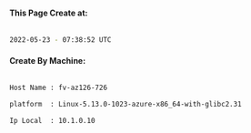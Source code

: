 
   
#### This Page Create at:

```bash

2022-05-23 - 07:38:52 UTC

```

#### Create By Machine:

```bash

Host Name : fv-az126-726

platform  : Linux-5.13.0-1023-azure-x86_64-with-glibc2.31

Ip Local  : 10.1.0.10

```

